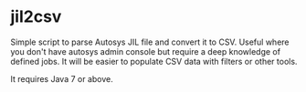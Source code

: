 # jil2csv
Simple script to parse Autosys JIL file and convert it to CSV. Useful where you don't have autosys admin console but require a deep knowledge of defined jobs. It will be easier to populate CSV data with filters or other tools.

It requires Java 7 or above.
